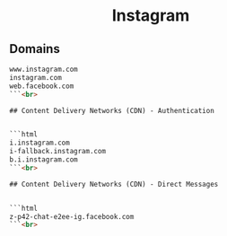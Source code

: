 


<h1 align="center">Instagram</h1>  


## Domains


```html
www.instagram.com
instagram.com
web.facebook.com
```<br>

## Content Delivery Networks (CDN) - Authentication


```html
i.instagram.com
i-fallback.instagram.com
b.i.instagram.com
```<br>

## Content Delivery Networks (CDN) - Direct Messages


```html
z-p42-chat-e2ee-ig.facebook.com
```<br>
